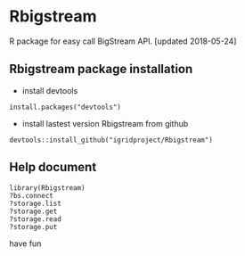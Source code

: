 # Rbigstream
R package for easy call BigStream API.
[updated 2018-05-24]


## Rbigstream package installation


* install devtools 
```{r}
install.packages("devtools")
```

* install lastest version Rbigstream from github
```{r}
devtools::install_github("igridproject/Rbigstream")
```

## Help document
```{r}
library(Rbigstream)
?bs.connect
?storage.list
?storage.get
?storage.read
?storage.put
```
have fun
